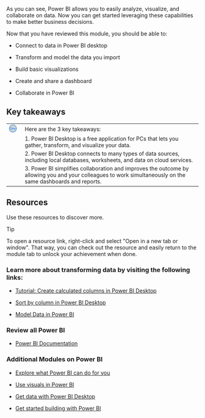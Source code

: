 As you can see, Power BI allows you to easily analyze, visualize, and collaborate on data. Now you can get started leveraging these capabilities to make better business decisions.

Now that you have reviewed this module, you should be able to:

- Connect to data in Power BI desktop

- Transform and model the data you import

- Build basic visualizations

- Create and share a dashboard

- Collaborate in Power BI

## Key takeaways



| | |
| - | - |
| ![Icon of lightbulb](../media/key-takeaway.png) | Here are the 3 key takeaways: |
| | 1. Power BI Desktop is a free application for PCs that lets you gather, transform, and visualize your data. |
| | 2. Power BI Desktop connects to many types of data sources, including local databases, worksheets, and data on cloud services. |
| | 3. Power BI simplifies collaboration and improves the outcome by allowing you and your colleagues to work simultaneously on the same dashboards and reports. |

## Resources

Use these resources to discover more.

> [!TIP]
> To open a resource link, right-click and select "Open in a new tab or window". That way, you can check out the resource and easily return to the module tab to unlock your achievement when done.

### Learn more about transforming data by visiting the following links:

- [Tutorial: Create calculated columns in Power BI Desktop](https://docs.microsoft.com/power-bi/desktop-tutorial-create-calculated-columns?)

- [Sort by column in Power BI Desktop](https://docs.microsoft.com/power-bi/desktop-sort-by-column?)

- [Model Data in Power BI](https://docs.microsoft.com/learn/modules/model-data-power-bi/)

### Review all Power BI

- [Power BI Documentation](https://docs.microsoft.com/power-bi/)

### Additional Modules on Power BI

- [Explore what Power BI can do for you](https://docs.microsoft.com/learn/modules/explore-power-bi-service/)

- [Use visuals in Power BI](https://docs.microsoft.com/learn/modules/visuals-in-power-bi/)

- [Get data with Power BI Desktop](https://docs.microsoft.com/learn/modules/get-data-power-bi/)

- [Get started building with Power BI](https://docs.microsoft.com/learn/modules/get-started-with-power-bi/)